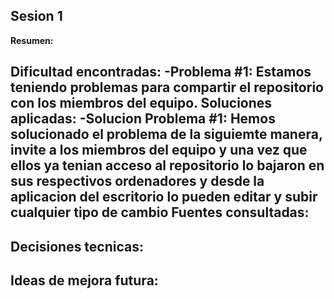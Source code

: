 ## Sesion 1

**Resumen:**

**Dificultad encontradas:**
-Problema #1: Estamos teniendo problemas para compartir el repositorio con los miembros del equipo.
**Soluciones aplicadas:**
-Solucion Problema #1: Hemos solucionado el problema de la siguiemte manera, invite a los miembros del equipo y una vez que ellos ya tenian acceso al repositorio lo bajaron en sus respectivos ordenadores y desde la aplicacion del escritorio lo pueden editar y subir cualquier tipo de cambio
**Fuentes consultadas:**
-
**Decisiones tecnicas:**
-
**Ideas de mejora futura:**
-
